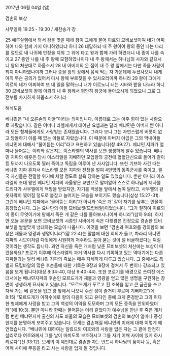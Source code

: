 2017년 06월 04일 (일)

겸손의 보상



사무엘하 19:25 - 19:30 / 새찬송가  장


25 예루살렘에서 와서 왕을 맞을 때에 왕이 그에게 물어 이르되 므비보셋이여 네가 어찌하여 나와 함께 가지 아니하였더냐 하니 26 대답하되 내 주 왕이여 왕의 종인 나는 다리를 절므로 내 나귀에 안장을 지워 그 위에 타고 왕과 함께 가려 하였더니 내 종이 나를 속이고 27 종인 나를 내 주 왕께 모함하였나이다 내 주 왕께서는 하나님의 사자와 같으시니 왕의 처분대로 하옵소서 28 내 아버지의 온 집이 내 주 왕 앞에서는 다만 죽을 사람이 되지 아니하였나이까 그러나 종을 왕의 상에서 음식 먹는 자 가운데에 두셨사오니 내게 아직 무슨 공의가 있어서 다시 왕께 부르짖을 수 있사오리이까 하니라 29 왕이 그에게 이르되 네가 어찌하여 또 네 일을 말하느냐 내가 이르노니 너는 시바와 밭을 나누라 하니 30 므비보셋이 왕께 아뢰되 내 주 왕께서 평안히 왕궁에 돌아오시게 되었으니 그로 그 전부를 차지하게 하옵소서 하니라

해석도움





베냐민은 “내 오른손의 아들”이라는 의미입니다. 이름대로 그는 아주 힘이 있는 사람으로 자랐습니다. 같은 어머니 라헬에게서 태어난 요셉과는 달리 베냐민은 아버지 뿐 아니라 모든 형제들에게도 사랑받는 존재였습니다. 그러다 보니 그는 자연스럽게 버릇이 없고 당돌하기 이를 때 없는 아들로 자랐습니다. 이 때문에 아버지 야곱은 그의 막내아들 베냐민에 대해서 “물어뜯는 이리”라고 표현하고 있습니다(창 49:27). 베냐민 지파가 얼마나 물어뜯는 이리와 같은지는 이스라엘의 역사를 보면 생생하게 알수 있습니다. 베냐민 지파의 에훗은 당시 이스라엘을 지배하던 모압왕의 궁전에 혈혈단신으로 들어가 칼이 등 뒤까지 나오도록 찔러 죽이고 독립을 이루어 낸 사사입니다. 또한 기브아 사건 때는 베냐민 지파 혼자서 이스라엘 모든 지파와 전쟁을 벌여 4만명의 동족군사를 죽이고, 결국 자신들은 전멸할 위기에 처할 정도로 살육 당하는 일도 있었습니다. 뿐만 아니라 이스라엘의 초대 왕인 베냐민 지파의 사울왕은 교만으로 말미암아 스스로 하나님께 제사를 드리다가 사무엘에게 책망을 받았지만, 자기를 백성들 앞에서 높여 달라고, 사무엘의 겉옷자락이 찢어질 정도로 붙잡고 늘어지는 모습을 보이기도 했습니다(삼상 15:27-31). 그런데 베냐민 지파에서 ‘물어뜯는 이리’가 아니라 ‘죽은 개’ 같이 자기를 낮추는 인물이 등장했습니다. 그는 요나단의 아들 므비보셋(므립바알)이었습니다. “그가 절하여 이르되 이 종이 무엇이기에 왕께서 죽은 개 같은 나를 돌아보시나이까 하니라”(삼하 9:8). 하지만 오늘 본문을 보면 므비보셋의 시종인 시바에게 속은 다윗왕은 진정으로 겸손한 므비보셋을 쌀쌀맞게 냉대하는 모습이 나옵니다. 이것을 보면 “겸손과 여호와를 경외함의 보상은 재물과 영광과 생명이니라”(잠 22:4)는 말씀에 대한 회의가 들고, 차라리 베냐민 지파의 시므이처럼 다윗에게 시원하게 저주라도 쏟아 붇는 것이 덜 비굴하겠다는 껴질 것이라는 생각도 듭니다. 과연 자신을 죽은 개처럼 낮춘 므비보셋의 처신에는 보상이 따랐을까요? 포로기 이후에 이스라엘의 과거 역사를 다시 기록하고 있는 역대기에는 다른 지파들과는 달리 베냐민 지파의 족보는 매우 자세하게 다루고 있습니다. 그 중에서도 특별히 므립바알의 많은 후손들에 대한 기록은 8장과 9장에 걸쳐서 두 번이나 강조되고 있음을 보게 됩니다(대상 8:34-40, 대상 9:40-44). 또한 포로기를 배경으로 쓰여진 에스더서에는 베냐민지파의 후손인 모르드개가 재물과 영광을 얻고 많은 생명을 구원하는 장면이 생생하게 묘사되고 있습니다. “모르드개가 푸르고 흰 조복을 입고 큰 금관을 쓰고 자색 가는 베 겉옷을 입고 왕 앞에서 나오니 수산 성이 즐거이 부르며 기뻐하고”(에 8:15) “모르드개가 아하수에로 왕의 다음이 되고 유다인 중에 크게 존경받고 그의 허다한 형제에게 사랑을 받고 그의 백성의 이익을 도모하며 그의 모든 종족을 안위하였더라”(에 10:3). 뿐만 아니라 한때는 물어뜯는 이리 같았다가 예수님을 만난 후 죽은 개처럼 변한 베냐민지파 출신의 사도 바울의 모습은 므비보셋의 겸손의 보상이 얼마나 풍성한지를 분명하게 보여주고 있습니다. 모세는 겸손해질 베냐민의 미래에 대해 이렇게 예언했습니다. “베냐민에 대하여는 일렀으되 여호와의 사랑을 입은 자는 그 곁에 안전히 살리로다 여호와께서 그를 날이 마치도록 보호하시고 그를 자기 어깨 사이에 있게 하시리로다”(신 33:12). 모세의 이 예언대로 겸손한 자는 반드시 하나님의 품이나 등, 혹은 어깨 사이에 무등을 타고 사는 사랑을 입게 될 것입니다.